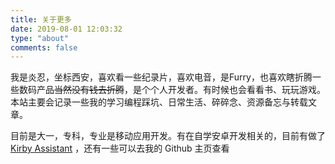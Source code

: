 ```yaml
---
title: 关于更多
date: 2019-08-01 12:03:32
type: "about"
comments: false
---
```

我是炎忍，坐标西安，喜欢看一些纪录片，喜欢电音，是Furry，也喜欢瞎折腾一些数码产品~~当然没有钱去折腾~~，是个个人开发者。有时候也会看看书、玩玩游戏。本站主要会记录一些我的学习编程踩坑、日常生活、碎碎念、资源备忘与转载文章。

目前是大一，专科，专业是移动应用开发。有在自学安卓开发相关的，目前有做了 [Kirby Assistant](https://kirby.endureblaze.cn) ，还有一些可以去我的 Github 主页查看    